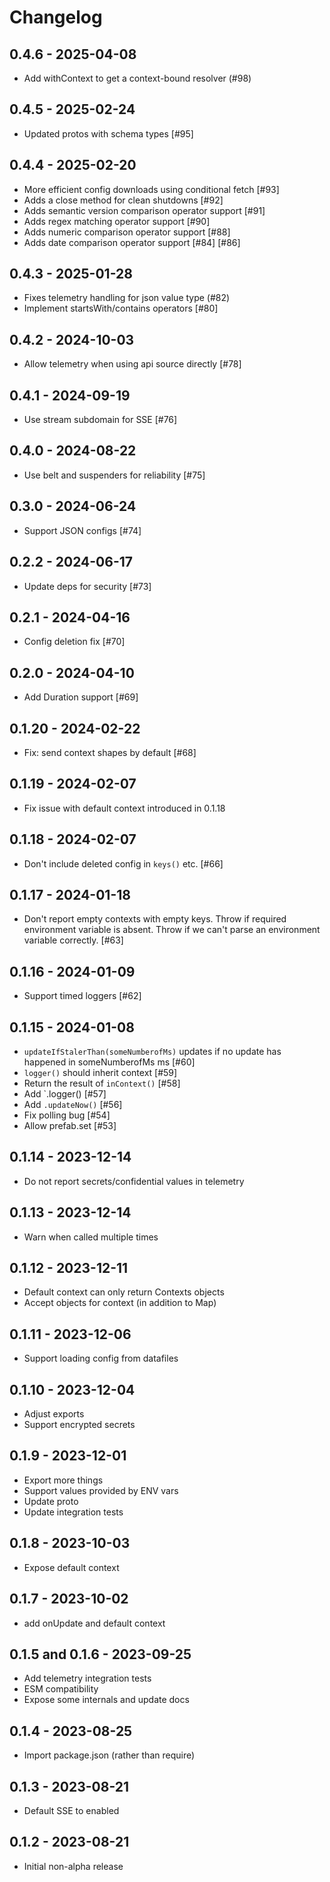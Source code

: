 # Changelog

## 0.4.6 - 2025-04-08

- Add withContext to get a context-bound resolver (#98)

## 0.4.5 - 2025-02-24
- Updated protos with schema types [#95]

## 0.4.4 - 2025-02-20

- More efficient config downloads using conditional fetch [#93]
- Adds a close method for clean shutdowns [#92]
- Adds semantic version comparison operator support [#91]
- Adds regex matching operator support [#90]
- Adds numeric comparison operator support [#88]
- Adds date comparison operator support [#84] [#86]


## 0.4.3 - 2025-01-28

- Fixes telemetry handling for json value type (#82)
- Implement startsWith/contains operators [#80]

## 0.4.2 - 2024-10-03

- Allow telemetry when using api source directly [#78]

## 0.4.1 - 2024-09-19

- Use stream subdomain for SSE [#76]

## 0.4.0 - 2024-08-22

- Use belt and suspenders for reliability [#75]

## 0.3.0 - 2024-06-24

- Support JSON configs [#74]

## 0.2.2 - 2024-06-17

- Update deps for security [#73]

## 0.2.1 - 2024-04-16

- Config deletion fix [#70]

## 0.2.0 - 2024-04-10

- Add Duration support [#69]

## 0.1.20 - 2024-02-22

- Fix: send context shapes by default [#68]

## 0.1.19 - 2024-02-07

- Fix issue with default context introduced in 0.1.18

## 0.1.18 - 2024-02-07

- Don't include deleted config in `keys()` etc. [#66]

## 0.1.17 - 2024-01-18

- Don't report empty contexts with empty keys. Throw if required environment variable is absent. Throw if we can't parse an environment variable correctly. [#63]

## 0.1.16 - 2024-01-09

- Support timed loggers [#62]

## 0.1.15 - 2024-01-08

- `updateIfStalerThan(someNumberofMs)` updates if no update has happened in someNumberofMs ms [#60]
- `logger()` should inherit context [#59]
- Return the result of `inContext()` [#58]
- Add `.logger() [#57]
- Add `.updateNow()` [#56]
- Fix polling bug [#54]
- Allow prefab.set [#53]

## 0.1.14 - 2023-12-14

- Do not report secrets/confidential values in telemetry

## 0.1.13 - 2023-12-14

- Warn when called multiple times

## 0.1.12 - 2023-12-11

- Default context can only return Contexts objects
- Accept objects for context (in addition to Map)

## 0.1.11 - 2023-12-06

- Support loading config from datafiles

## 0.1.10 - 2023-12-04

- Adjust exports
- Support encrypted secrets

## 0.1.9 - 2023-12-01

- Export more things
- Support values provided by ENV vars
- Update proto
- Update integration tests

## 0.1.8 - 2023-10-03

- Expose default context

## 0.1.7 - 2023-10-02

- add onUpdate and default context

## 0.1.5 and 0.1.6 - 2023-09-25

- Add telemetry integration tests
- ESM compatibility
- Expose some internals and update docs

## 0.1.4 - 2023-08-25

- Import package.json (rather than require)

## 0.1.3 - 2023-08-21

- Default SSE to enabled

## 0.1.2 - 2023-08-21

- Initial non-alpha release
